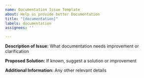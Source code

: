 ```yaml
---
name: Documentation Issue Template
about: Help us provide better Documentation
title: "[documentation]"
labels: documentation
assignees: ''

---
```


**Description of Issue:**
What documentation needs improvement or clarification

**Proposed Solution:**
If known, suggest a solution or improvement

**Additional Information:**
Any other relevant details
